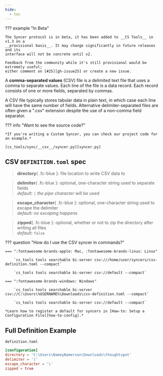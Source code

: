 ```yaml
---
hide:
  - toc
---
```


??? example "In Beta"

    The Syncer protocol is in beta, it has been added to __CS Tools__ in v1.3 on a
    __provisional basis__. It may change significantly in future releases and its
    interface will not be concrete until v2.

    Feedback from the community while it's still provisional would be extremely useful;
    either comment on [#25][gh-issue25] or create a new issue.

A __comma-separated values__ (CSV) file is a delimited text file that uses a comma to separate values. Each line of the file is a data record. Each record consists of one or more fields, separated by commas.

A CSV file typically stores tabular data in plain text, in which case each line will have the same number of fields. Alternative delimiter-separated files are often given a ".csv" extension despite the use of a non-comma field separator.

??? info "Want to see the source code?"
    
    *If you're writing a Custom Syncer, you can check our project code for an example.*

    [cs_tools/sync/__csv__/syncer.py][syncer.py]


## CSV `DEFINITION.toml` spec

> __directory__{ .fc-blue }: file location to write CSV data to

> __delimiter__{ .fc-blue }: <span class=fc-coral>optional</span>, one-character string used to separate fields
<br/>*<span class=fc-mint>default</span>:* `|` *the pipe character will be used*

> __escape_character__{ .fc-blue }: <span class=fc-coral>optional</span>, one-character string used to escape the delimiter
<br/>*<span class=fc-mint>default</span>: no escaping happens*

> __zipped__{ .fc-blue }: <span class=fc-coral>optional</span>, whether or not to zip the directory after writing all files
<br/>*<span class=fc-mint>default</span>:* `false`


??? question "How do I use the CSV syncer in commands?"

    === ":fontawesome-brands-apple: Mac, :fontawesome-brands-linux: Linux"

        `cs_tools tools searchable bi-server csv:///home/user/syncers/csv-definition.toml --compact`

        `cs_tools tools searchable bi-server csv://default --compact`

    === ":fontawesome-brands-windows: Windows"

        `cs_tools tools searchable bi-server csv://C:\Users\%USERNAME%\Downloads\csv-definition.toml --compact`

        `cs_tools tools searchable bi-server csv://default --compact`

    *Learn how to register a default for syncers in [How-to: Setup a Configuration File][how-to-config].*


## Full Definition Example

`definition.toml`
```toml
[configuration]
directory = 'C:\Users\NameyNamerson\Downloads\thoughtspot'
delimiter = '|'
escape_character = '\'
zipped = true
```

[gh-issue25]: https://github.com/thoughtspot/cs_tools/issues/25
[syncer.py]: https://github.com/thoughtspot/cs_tools/blob/master/cs_tools/sync/csv/syncer.py
[how-to-config]: ../tutorial/config.md
